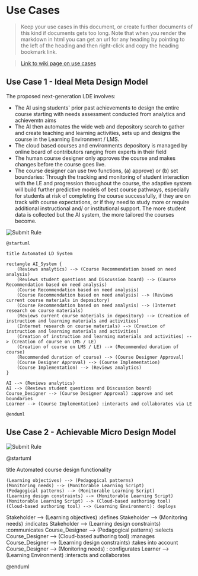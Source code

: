 # Use Cases

> Keep your use cases in this document, or create further documents of this kind if documents gets too long. Note that when you render the markdown in html you can get an url for any heading by pointing to the left of the heading and then right-click and copy the heading bookmark link. 

> [Link to wiki page on use cases](https://github.sydney.edu.au/crli/EDPC5022-2019/wiki/Use-case-Diagrams) 


## Use Case 1 - Ideal Meta Design Model

The proposed next-generation LDE involves:
- The AI using students' prior past achievements to design the entire course starting with needs assessment conducted from analytics and achievemtn aims
- The AI then automates the wide web and depository search to gather and create teaching and learning activities, sets up and designs the course in the Learning Environment / LMS.  
- The cloud based courses and environments depository is managed by online board of contributors ranging from experts in their field
- The human course designer only approves the course and makes changes before the course goes live.
- The course designer can use two functions, (a) approve) or (b) set boundaries: 
Through the tracking and monitoring of student interaction with the LE and progression throughout the course, the adaptive system will build further predictive models of best course pathways, especially for students at risk of completing the course successfully, if they are on track with course expectations, or if they need to study more or require additional instructional and/ or institutional support. 
The more student data is collected but the AI system, the more tailored the courses become.

![Submit Rule](https://www.plantuml.com/plantuml/img/jLJ1Ri8m3BtdAto40zgTmmGQErJgBl01AAGUYvGcB7QOqBH_dzC2Mmj3Y6szD8djvsS_9nDY7JdLJYcsx12cYKEj6IiePx3O4MEjb8feMFjrjXVBzXJU5SWtcEFMuXk1zjhjs1eQmcXq3uE7a28XpD64kaPVQRR1mqgJGCl2e_oR6B8qx48Hfmezmsj2ob4Pl8AP9PE86fIWOtLxdlyEQOaTgZ4fnboDQI5oSwFLZi1wg70Jo7A8kzlp55u0FJ949DJHl6J7Vh8XT5jy9QbzYoEsFCAps8bZCiqsg-8afRT-_GqY7slns5gsU6ZWbIp_BD_lC4vvxAdAfdnQm1sKZsSIdN4wpC9UJv6lIh4NS1p_YqwTSPyXsRN72DFD9eQjTjtvEJLteejwur0oSPEZ6zgpTMVvwvAh3wMcnO_MlkdAAwrQ4iiZ_yirmrWtIspGIAPh5P9ScYWQgZAht8Fe5pUsUIn5-9QF2SxfLP3M8y7MQX5G7Zyr4KtaYVm4)

```
@startuml

title Automated LD System

rectangle AI_System {
    (Reviews analytics) --> (Course Recommendation based on need analysis)
    (Reviews student questions and Discussion board) --> (Course Recommendation based on need analysis)
    (Course Recommendation based on need analysis)
    (Course Recommendation based on need analysis) --> (Reviews current course materials in depository)
    (Course Recommendation based on need analysis) --> (Internet research on course materials) 
    (Reviews current course materials in depository) --> (Creation of instruction and learning materials and activities)
    (Internet research on course materials) --> (Creation of instruction and learning materials and activities)
    (Creation of instruction and learning materials and activities) --> (Creation of course on LMS / LE)
    (Creation of course on LMS / LE) --> (Recommended duration of course)
    (Recommended duration of course) --> (Course Designer Approval)
    (Course Designer Approval) --> (Course Implementation)
    (Course Implementation) --> (Reviews analytics)
}

AI --> (Reviews analytics)
AI --> (Reviews student questions and Discussion board)
Course_Designer --> (Course Designer Approval) :approve and set boundaries
Learner --> (Course Implementation) :interacts and collaborates via LE

@enduml
```

## Use Case 2 - Achievable Micro Design Model

![Submit Rule](https://www.plantuml.com/plantuml/img/ZLD1RiCW4Bpp2ex98H_meKgLzjPAbVA0QWrhXnRlMh14okyBjXD5jME56p0pkpCB-oWG97LUAN7YKRycuGu4hJQSGaHjCRgMT9F8Y6C2x-IYbL8whyq7GY17hURw1_Fz6UDMxtOlUlE55bfkdG6lUn31G74xaZwPd70eD4AqLyPq37NkugPxDC7rCX4NDPybtqudGuOfIW17yhp66cBKE7XETbT3p052ajDeKvZz9B4261LkkkzqTe6fGv9jbRlkFLzY4L7gAF2B9_OMmp_I_HmgYuqZZ7FuV0AL8vjpbINqQdALuQvBD74FmvlvVXk0L_xosAg8FhVwWBCMKzK1GVkesdgtnLlKUSCQJ7xX9Cig2maLfSQrAGnEXpApclSpAvbchv0zQg3odxo7caUwKdiaM_xT7m00)


@startuml

title Automated course design functionality 

    (Learning objectives) --> (Pedagogical patterns)
    (Monitoring needs) --> (Monitorable Learning Script)
    (Pedagogical patterns) --> (Monitorable Learning Script)
    (Learning design constraints) --> (Monitorable Learning Script)
    (Monitorable Learning Script) --> (Cloud-based authoring tool)
    (Cloud-based authoring tool) --> (Learning Environment): deploys
   
Stakeholder --> (Learning objectives) :defines
Stakeholder --> (Monitoring needs) :indicates
Stakeholder --> (Learning design constraints) :communicates
Course_Designer --> (Pedagogical patterns) :selects
Course_Designer --> (Cloud-based authoring tool) :manages
Course_Designer --> (Learning design constraints) :takes into account
Course_Designer --> (Monitoring needs) : configurates
Learner --> (Learning Environment) :interacts and collaborates

@enduml
```

